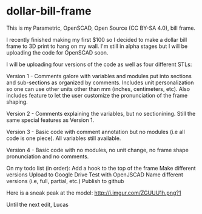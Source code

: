 dollar-bill-frame
=================

This is my Parametric, OpenSCAD, Open Source (CC BY-SA 4.0), bill frame.

I recently finished making my first $100 so I decided to make a dollar bill frame to 3D print to hang on my wall. I'm still in alpha stages but I will be uploading the code for OpenSCAD soon. 

I will be uploading four versions of the code as well as four different STLs:

Version 1 - Comments galore with variables and modules put into sections and sub-sections as organized by comments. Includes unit personalization so one can use other units other than mm (inches, centimeters, etc). Also includes feature to let the user customize the pronunciation of the frame shaping.
  
Version 2 - Comments explaining the variables, but no sectionining. Still the same special features as Version 1.

Version 3 - Basic code with comment annotation but no modules (i.e all code is one piece). All variables still available.

Version 4 - Basic code with no modules, no unit change, no frame shape pronunciation and no comments. 


On my todo list (in order):
  Add a hook to the top of the frame
  Make different versions
  Upload to Google Drive
  Test with OpenJSCAD
  Name different versions (i.e, full, partial, etc.)
  Publish to github
  
Here is a sneak peak at the model: http://i.imgur.com/ZGUUU1h.png?1

Until the next edit,
Lucas
  





